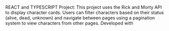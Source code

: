 REACT and TYPESCRIPT Project:
 This project uses the Rick and Morty API to display character cards. Users can filter characters based on their status (alive, dead, unknown) and navigate between pages using a pagination system to view characters from other pages. Developed with 

